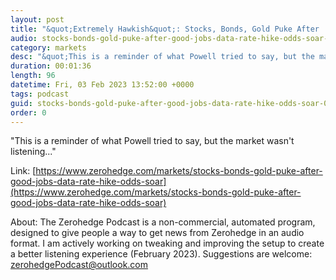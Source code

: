 ```yaml
---
layout: post
title: "&quot;Extremely Hawkish&quot;: Stocks, Bonds, Gold Puke After 'Good' Jobs Data; Rate-Hike Odds Soar"
audio: stocks-bonds-gold-puke-after-good-jobs-data-rate-hike-odds-soar-1
category: markets
desc: "&quot;This is a reminder of what Powell tried to say, but the market wasn't listening...&quot; "
duration: 00:01:36
length: 96
datetime: Fri, 03 Feb 2023 13:52:00 +0000
tags: podcast
guid: stocks-bonds-gold-puke-after-good-jobs-data-rate-hike-odds-soar-0
order: 0
---
```

&quot;This is a reminder of what Powell tried to say, but the market wasn't listening...&quot; 

Link: [https://www.zerohedge.com/markets/stocks-bonds-gold-puke-after-good-jobs-data-rate-hike-odds-soar](https://www.zerohedge.com/markets/stocks-bonds-gold-puke-after-good-jobs-data-rate-hike-odds-soar)

About: The Zerohedge Podcast is a non-commercial, automated program, designed to give people a way to get news from Zerohedge in an audio format.  I am actively working on tweaking and improving the setup to create a better listening experience (February 2023).  Suggestions are welcome: [zerohedgePodcast@outlook.com](mailto:zerohedgePodcast@outlook.com)